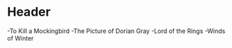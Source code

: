 <h1> Header </h2>
-To Kill a Mockingbird
-The Picture of Dorian Gray
-Lord of the Rings
-Winds of Winter 
